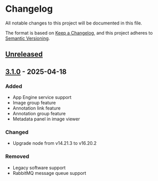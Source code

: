 # Changelog

All notable changes to this project will be documented in this file.

The format is based on [Keep a Changelog](https://keepachangelog.com/en/1.1.0/),
and this project adheres to [Semantic Versioning](https://semver.org/spec/v2.0.0.html).

## [Unreleased]

## [3.1.0] - 2025-04-18

### Added

- App Engine service support
- Image group feature
- Annotation link feature
- Annotation group feature
- Metadata panel in image viewer

### Changed

- Upgrade node from v14.21.3 to v16.20.2

### Removed

- Legacy software support
- RabbitMQ message queue support

[Unreleased]: https://github.com/cytomine/Cytomine-web-ui/compare/3.1.0..HEAD
[3.1.0]: https://github.com/cytomine/Cytomine-web-ui/releases/tag/3.1.0

